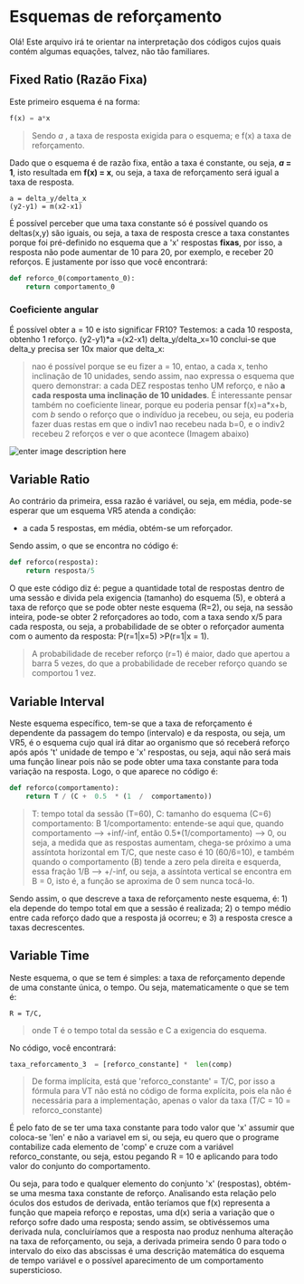 # Esquemas de reforçamento 

Olá! Este arquivo irá te orientar na interpretação dos códigos cujos quais contém algumas equações, talvez, não tão familiares.


## Fixed Ratio (Razão Fixa)

Este primeiro esquema é na forma:
```python
f(x) = a*x
```
>Sendo *a* , a taxa de resposta exigida para o esquema; e f(x) a taxa de reforçamento. 

Dado que o esquema é de razão fixa, então a taxa é constante, ou seja, ***a* = 1**, isto resultada em **f(x) = x**, ou seja, a taxa de reforçamento será igual a taxa de resposta.

```
a = delta_y/delta_x
(y2-y1) = m(x2-x1)
```
É possível perceber que uma taxa constante só é possível quando os deltas(x,y) são iguais, ou seja, a taxa de resposta cresce a taxa constantes porque foi pré-definido no esquema que a 'x' respostas **fixas**, por isso, a resposta não pode aumentar de 10 para 20, por exemplo, e receber 20 reforços. E justamente por isso que você encontrará: 
```python
def reforco_0(comportamento_0):
	return comportamento_0
```
### Coeficiente angular
É possível obter a = 10 e isto significar FR10? Testemos: a cada 10 resposta, obtenho 1 reforço. 
(y2-y1)*a =(x2-x1)
delta_y/delta_x=10
conclui-se que delta_y precisa ser 10x maior que delta_x:

> nao é possível porque se eu fizer a = 10, entao, a cada x, tenho inclinação de 10 unidades, sendo assim, nao expressa o esquema que quero demonstrar: a cada DEZ respostas tenho UM reforço, e não **a cada resposta uma inclinação de 10 unidades**.
> É interessante pensar também no coeficiente linear, porque eu poderia pensar f(x)=a*x+b, com *b* sendo o reforço que o indivíduo ja recebeu, ou seja, eu poderia fazer duas restas em que o indiv1 nao recebeu nada b=0, e o indiv2 recebeu 2 reforços e ver o que acontece (Imagem abaixo)

![enter image description here](https://media.discordapp.net/attachments/1159224295642374255/1194103584242028605/image.png?ex=65af229f&is=659cad9f&hm=a3724ba84ed6bfcf1e7e913bcf7e947b36d5802696e359264f317304b5a8e3a3&=&format=webp&quality=lossless)



## Variable Ratio

Ao contrário da primeira, essa razão é variável, ou seja, em média, pode-se esperar que um esquema VR5 atenda a condição: 

 - a cada 5 respostas, em média, obtém-se um reforçador. 

Sendo assim, o que se encontra no código é: 
```python
def reforco(resposta):
	return resposta/5
```
O que este código diz é: pegue a quantidade total de respostas dentro de uma sessão e divida pela exigencia (tamanho) do esquema (5), e obterá a taxa de reforço que se pode obter neste esquema (R=2), ou seja, na sessão inteira, pode-se obter 2 reforçadores ao todo, com a taxa sendo x/5 para cada resposta, ou seja, a probabilidade de se obter o reforçador aumenta com o aumento da resposta: P(r=1|x=5) >P(r=1|x = 1).
> A probabilidade de receber reforço (r=1) é maior, dado que apertou a barra 5 vezes, do que a probabilidade de receber reforço quando se comportou 1 vez. 

## Variable Interval

Neste esquema específico, tem-se que a taxa de reforçamento é dependente da passagem do tempo (intervalo) e da resposta, ou seja, um VR5, é o esquema cujo qual irá ditar ao organismo que só receberá reforço após após 't' unidade de tempo e 'x' respostas, ou seja, aqui não será mais uma função linear pois não se pode obter uma taxa constante para toda variação na resposta. Logo, o que aparece no código é:
```python
def reforco(comportamento):
	return T / (C +  0.5  * (1  /  comportamento))
```` 
> T: tempo total da sessão (T=60),
> C: tamanho do esquema (C=6)
> comportamento: B
> 1/comportamento: entende-se aqui que, quando comportamento --> +inf/-inf, então 0.5*(1/comportamento) --> 0, ou seja, a medida que as respostas aumentam, chega-se próximo a uma assíntota horizontal em T/C, que neste caso é 10 (60/6=10), e também quando o comportamento (B) tende a zero pela direita e esquerda, essa fração 1/B --> +/-inf, ou seja, a assíntota vertical se encontra em B = 0, isto é, a função se aproxima de 0 sem nunca tocá-lo. 

Sendo assim, o que descreve a taxa de reforçamento neste esquema, é: 1) ela depende do tempo total em que a sessão é realizada; 2) o tempo médio entre cada reforço dado que a resposta já ocorreu; e 3) a resposta cresce a taxas decrescentes.

## Variable Time

Neste esquema, o que se tem é simples: a taxa de reforçamento depende de uma constante única, o tempo. Ou seja, matematicamente o que se tem é: 
```
R = T/C,
```
> onde T é o tempo total da sessão e C a exigencia do esquema.

No código, você encontrará:
```python
taxa_reforcamento_3  = [reforco_constante] *  len(comp)
```

>De forma implícita, está que  'reforco_constante' = T/C, por isso a fórmula para VT não está no código de forma explícita, pois ela não é necessária para a implementação, apenas o valor da taxa (T/C = 10 = reforco_constante)
 
É pelo fato de se ter uma taxa constante para todo valor que 'x' assumir que coloca-se 'len' e não a variavel em si, ou seja, eu quero que o programe contabilize cada elemento de 'comp' e cruze com a variável reforco_constante, ou seja, estou pegando R = 10 e aplicando para todo valor do conjunto do comportamento. 

Ou seja, para todo e qualquer elemento do conjunto 'x' (respostas), obtém-se uma mesma taxa constante de reforço.  Analisando esta relação pelo óculos dos estudos de derivada, então teríamos que f(x) representa a função que mapeia reforço e repostas, uma d(x) seria a variação que o reforço sofre dado uma resposta; sendo assim, se obtivéssemos uma derivada nula, concluiríamos que a resposta nao produz nenhuma alteração na taxa de reforçamento, ou seja, a derivada primeira sendo 0 para todo o intervalo do eixo das abscissas é uma descrição matemática do esquema de tempo variável e o possível aparecimento de um comportamento supersticioso.
